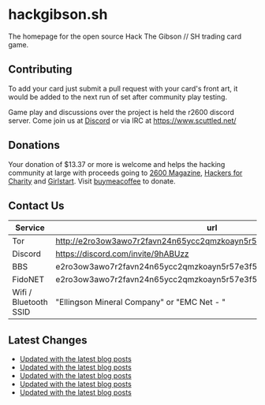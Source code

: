# hackgibson.sh
The homepage for the open source Hack The Gibson // SH trading card game.


## Contributing

To add your card just submit a pull request with your card's front art, it would be added to the next run of set after community play testing.

Game play and discussions over the project is held the r2600 discord server. Come join us at [Discord](https://discord.com/invite/9hABUzz) or via IRC at https://www.scuttled.net/


## Donations

Your donation of $13.37 or more is welcome and helps the hacking community at large with proceeds going to [2600 Magazine](https://2600.com/), [Hackers for Charity](https://hackersforcharity.org) and [Girlstart](https://girlstart.org).  Visit [buymeacoffee](https://www.buymeacoffee.com/hackgibson.sh) to donate.


## Contact Us

Service | url
-|-
Tor | http://e2ro3ow3awo7r2favn24n65ycc2qmzkoayn5r57e3f56nvjwdcgg32ad.onion
Discord | https://discord.com/invite/9hABUzz
BBS | e2ro3ow3awo7r2favn24n65ycc2qmzkoayn5r57e3f56nvjwdcgg32ad.onion:23
FidoNET | e2ro3ow3awo7r2favn24n65ycc2qmzkoayn5r57e3f56nvjwdcgg32ad.onion:24554
Wifi / Bluetooth SSID | "Ellingson Mineral Company" or "EMC Net - <fidonet address>"

## Latest Changes
<!-- BLOG-POST-LIST:START -->
- [Updated with the latest blog posts](https://github.com/DFW2600/hackgibson.sh/commit/45ed3677515cd202702d2ffb28a3db50ad6ec089)
- [Updated with the latest blog posts](https://github.com/DFW2600/hackgibson.sh/commit/2e7b12284747905169597ba6557089f8f0bb1fc4)
- [Updated with the latest blog posts](https://github.com/DFW2600/hackgibson.sh/commit/f355affebc61ac2c7d1679f03d775f2fc823b3ea)
- [Updated with the latest blog posts](https://github.com/DFW2600/hackgibson.sh/commit/e1fd6abb4d49d374e6454ab2708d07303424e6f6)
- [Updated with the latest blog posts](https://github.com/DFW2600/hackgibson.sh/commit/9fe28c61bcf569cdf33a39ae10c45b0d8d4caaf7)
<!-- BLOG-POST-LIST:END -->
